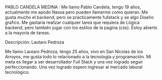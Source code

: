 PABLO CANDELA MEDINA : Me llamo Pablo Candela, tengo 19 años, actualmente me apodo Nassa pero pueden llamarme como quieran. Me gusta mucho el backend, pero se prácticamente fullstack y se algo Diseño grafico. Me gastaría realizar cualquier tarea que requiera de Lógica backend, pero también jugar con los estilos de la pagina (css). Estoy abierto a la mayoría de tareas.

Descripción: Lautaro Pedroza

Me llamo Lautaro Pedroza, tengo 25 años, vivo en San Nicolas de los Arroyos, me gusta todo lo relacionado a la tecnología y programación.
 Mi meta es llegar a ser desarrollador Full Stack  y una vez logrado seguir perfeccionando. Una vez logrado espero ingresar al mercado laboral tecnológico.